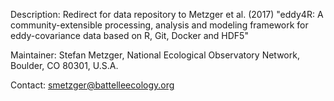 Description: Redirect for data repository to Metzger et al. (2017) "eddy4R: A community-extensible processing, analysis and modeling framework for eddy-covariance data based on R, Git, Docker and HDF5"

Maintainer: Stefan Metzger, National Ecological Observatory Network, Boulder, CO 80301, U.S.A.

Contact: smetzger@battelleecology.org
